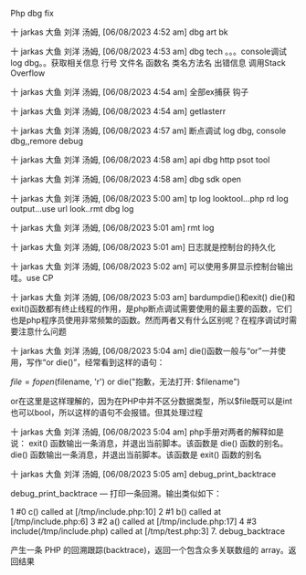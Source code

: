 Php dbg fix


十 jarkas 大鱼 刘洋 汤姆, [06/08/2023 4:52 am]
dbg art bk

十 jarkas 大鱼 刘洋 汤姆, [06/08/2023 4:53 am]
dbg tech 。。。console调试
log dbg。。获取相关信息 行号 文件名 函数名 类名方法名  出错信息  调用Stack Overflow

十 jarkas 大鱼 刘洋 汤姆, [06/08/2023 4:54 am]
全部ex捕获 钩子

十 jarkas 大鱼 刘洋 汤姆, [06/08/2023 4:54 am]
getlasterr

十 jarkas 大鱼 刘洋 汤姆, [06/08/2023 4:57 am]
断点调试 log dbg, console dbg,,remore debug

十 jarkas 大鱼 刘洋 汤姆, [06/08/2023 4:58 am]
api dbg http psot tool

十 jarkas 大鱼 刘洋 汤姆, [06/08/2023 4:58 am]
dbg sdk open

十 jarkas 大鱼 刘洋 汤姆, [06/08/2023 5:00 am]
tp log looktool...php rd log output...use url look..rmt dbg log

十 jarkas 大鱼 刘洋 汤姆, [06/08/2023 5:01 am]
rmt log

十 jarkas 大鱼 刘洋 汤姆, [06/08/2023 5:01 am]
日志就是控制台的持久化

十 jarkas 大鱼 刘洋 汤姆, [06/08/2023 5:02 am]
可以使用多屏显示控制台输出哇。use CP

十 jarkas 大鱼 刘洋 汤姆, [06/08/2023 5:03 am]
bardumpdie()和exit()
die()和exit()函数都有终止线程的作用，是php断点调试需要使用的最主要的函数，它们也是php程序员使用非常频繁的函数。然而两者又有什么区别呢？在程序调试时需要注意什么问题

十 jarkas 大鱼 刘洋 汤姆, [06/08/2023 5:04 am]
die()函数一般与“or”一并使用，写作“or die()”，经常看到这样的语句：

$file = fopen($filename, 'r') or die("抱歉，无法打开: $filename")

or在这里是这样理解的，因为在PHP中并不区分数据类型，所以$file既可以是int也可以bool，所以这样的语句不会报错。但其处理过程

十 jarkas 大鱼 刘洋 汤姆, [06/08/2023 5:04 am]
php手册对两者的解释如是说：
exit() 函数输出一条消息，并退出当前脚本。该函数是 die() 函数的别名。
die() 函数输出一条消息，并退出当前脚本。该函数是 exit() 函数的别名

十 jarkas 大鱼 刘洋 汤姆, [06/08/2023 5:05 am]
debug_print_backtrace

debug_print_backtrace — 打印一条回溯。输出类似如下：

1
#0  c() called at [/tmp/include.php:10]
2
#1  b() called at [/tmp/include.php:6]
3
#2  a() called at [/tmp/include.php:17]
4
#3  include(/tmp/include.php) called at [/tmp/test.php:3]
7. debug_backtrace

产生一条 PHP 的回溯跟踪(backtrace)，返回一个包含众多关联数组的 array。返回结果
